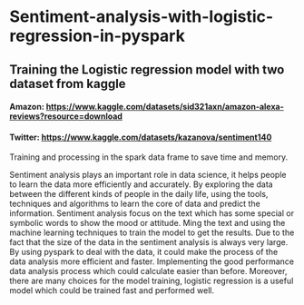 # Sentiment-analysis-with-logistic-regression-in-pyspark
## Training the Logistic regression model with two dataset from kaggle
#### Amazon: https://www.kaggle.com/datasets/sid321axn/amazon-alexa-reviews?resource=download
#### Twitter: https://www.kaggle.com/datasets/kazanova/sentiment140

Training and processing in the spark data frame to save time and memory.

Sentiment analysis plays an important role in data science, it helps people to learn the data more efficiently and accurately. By exploring the data between the different kinds of people in the daily life, using the tools, techniques and algorithms to learn the core of data and predict the information. Sentiment analysis focus on the text which has some special or symbolic words to show the mood or attitude. Ming the text and using the machine learning techniques to train the model to get the results. Due to the fact that the size of the data in the sentiment analysis is always very large. By using pyspark to deal with the data, it could make the process of the data analysis more efficient and faster. Implementing the good performance data analysis process which could calculate easier than before. Moreover, there are many choices for the model training, logistic regression is a useful model which could be trained fast and performed well.
